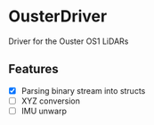 # OusterDriver
Driver for the Ouster OS1 LiDARs

## Features
- [x] Parsing binary stream into structs
- [ ] XYZ conversion
- [ ] IMU unwarp